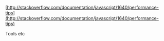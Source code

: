 [http://stackoverflow.com/documentation/javascript/1640/performance-tips](http://stackoverflow.com/documentation/javascript/1640/performance-tips)

Tools etc
